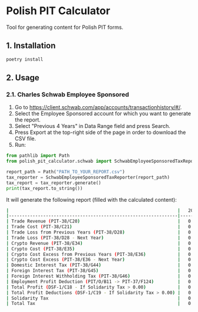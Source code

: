 # Polish PIT Calculator

Tool for generating content for Polish PIT forms.

## 1. Installation

```bash
poetry install
```

## 2. Usage

### 2.1. Charles Schwab Employee Sponsored

1. Go to https://client.schwab.com/app/accounts/transactionhistory/#/.
2. Select the Employee Sponsored account for which you want to generate the report.
3. Select "Previous 4 Years" in Data Range field and press Search.
4. Press Export at the top-right side of the page in order to download the CSV file.
5. Run:

```python
from pathlib import Path
from polish_pit_calculator.schwab import SchwabEmployeeSponsoredTaxReporter

report_path = Path("PATH_TO_YOUR_REPORT.csv")
tax_reporter = SchwabEmployeeSponsoredTaxReporter(report_path)
tax_report = tax_reporter.generate()
print(tax_report.to_string())
```

It will generate the following report (filled with the calculated content):

```bash
|                                                                |   2022 |   2023 |   2024 |   2025 |
|----------------------------------------------------------------|--------|--------|--------|--------|
| Trade Revenue (PIT-38/C20)                                     |   0.00 |   0.00 |   0.00 |   0.00 |
| Trade Cost (PIT-38/C21)                                        |   0.00 |   0.00 |   0.00 |   0.00 |
| Trade Loss from Previous Years (PIT-38/D28)                    |   0.00 |   0.00 |   0.00 |   0.00 |
| Trade Loss (PIT-38/D28 - Next Year)                            |   0.00 |   0.00 |   0.00 |   0.00 |
| Crypto Revenue (PIT-38/E34)                                    |   0.00 |   0.00 |   0.00 |   0.00 |
| Crypto Cost (PIT-38/E35)                                       |   0.00 |   0.00 |   0.00 |   0.00 |
| Crypto Cost Excess from Previous Years (PIT-38/E36)            |   0.00 |   0.00 |   0.00 |   0.00 |
| Crypto Cost Excess (PIT-38/E36 - Next Year)                    |   0.00 |   0.00 |   0.00 |   0.00 |
| Domestic Interest Tax (PIT-38/G44)                             |   0.00 |   0.00 |   0.00 |   0.00 |
| Foreign Interest Tax (PIT-38/G45)                              |   0.22 |   0.00 |   0.00 |   0.00 |
| Foreign Interest Withholding Tax (PIT-38/G46)                  |   0.19 |   0.00 |   0.00 |   0.00 |
| Employment Profit Deduction (PIT/O/B11 -> PIT-37/F124)         |   0.00 |   0.00 |   0.00 |   0.00 |
| Total Profit (DSF-1/C18 - If Solidarity Tax > 0.00)            |   0.00 |   0.00 |   0.00 |   0.00 |
| Total Profit Deductions (DSF-1/C19 - If Solidarity Tax > 0.00) |   0.00 |   0.00 |   0.00 |   0.00 |
| Solidarity Tax                                                 |   0.00 |   0.00 |   0.00 |   0.00 |
| Total Tax                                                      |   0.03 |   0.00 |   0.00 |   0.00 |
```
